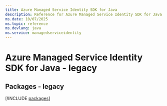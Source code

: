 ```yaml
---
title: Azure Managed Service Identity SDK for Java
description: Reference for Azure Managed Service Identity SDK for Java
ms.date: 10/07/2025
ms.topic: reference
ms.devlang: java
ms.service: managedserviceidentity
---
```

# Azure Managed Service Identity SDK for Java - legacy
## Packages - legacy
[!INCLUDE [packages](managed-service-identity-index.md)]